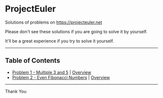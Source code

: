 # ProjectEuler

Solutions of problems on https://projecteuler.net

Please don't see these solutions if you are going to solve it by yourself.

It'll be a great experience if you try to solve it yourself.

---

## Table of Contents

- [Problem 1 - Multiple 3 and 5](Problem1-Multiple3and5.php) | [Overview](Overviews/002_overview.pdf)
- [Problem 2 - Even Fibonacci Numbers](Problem2-EvenFibonaccinumbers.php) | [Overview](Overviews/001_overview.pdf)

---

Thank You
